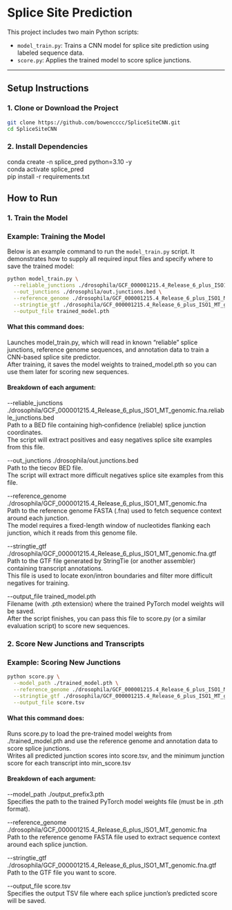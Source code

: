 # Splice Site Prediction

This project includes two main Python scripts:
- `model_train.py`: Trains a CNN model for splice site prediction using labeled sequence data.
- `score.py`: Applies the trained model to score splice junctions.

---

## Setup Instructions

### 1. Clone or Download the Project

```bash
git clone https://github.com/bowencccc/SpliceSiteCNN.git
cd SpliceSiteCNN
```

### 2. Install Dependencies

conda create -n splice_pred python=3.10 -y  
conda activate splice_pred  
pip install -r requirements.txt  


## How to Run

### 1. Train the Model

### Example: Training the Model

Below is an example command to run the `model_train.py` script. It demonstrates how to supply all required input files and specify where to save the trained model:

```bash
python model_train.py \
  --reliable_junctions ./drosophila/GCF_000001215.4_Release_6_plus_ISO1_MT_genomic.fna.reliable_junctions.bed \
  --out_junctions ./drosophila/out.junctions.bed \
  --reference_genome ./drosophila/GCF_000001215.4_Release_6_plus_ISO1_MT_genomic.fna \
  --stringtie_gtf ./drosophila/GCF_000001215.4_Release_6_plus_ISO1_MT_genomic.fna.gtf \
  --output_file trained_model.pth
```

#### What this command does:  
Launches model_train.py, which will read in known “reliable” splice junctions, reference genome sequences, and annotation data to train a CNN-based splice site predictor.  
After training, it saves the model weights to trained_model.pth so you can use them later for scoring new sequences.

#### Breakdown of each argument:  
--reliable_junctions ./drosophila/GCF_000001215.4_Release_6_plus_ISO1_MT_genomic.fna.reliable_junctions.bed  
Path to a BED file containing high‐confidence (reliable) splice junction coordinates.  
The script will extract positives and easy negatives splice site examples from this file.  


--out_junctions ./drosophila/out.junctions.bed  
Path to the tiecov BED file.  
The script will extract more difficult negatives splice site examples from this file.  

--reference_genome ./drosophila/GCF_000001215.4_Release_6_plus_ISO1_MT_genomic.fna  
Path to the reference genome FASTA (.fna) used to fetch sequence context around each junction.  
The model requires a fixed-length window of nucleotides flanking each junction, which it reads from this genome file.  

--stringtie_gtf ./drosophila/GCF_000001215.4_Release_6_plus_ISO1_MT_genomic.fna.gtf  
Path to the GTF file generated by StringTie (or another assembler) containing transcript annotations.  
This file is used to locate exon/intron boundaries and filter more difficult negatives for training.  

--output_file trained_model.pth  
Filename (with .pth extension) where the trained PyTorch model weights will be saved.  
After the script finishes, you can pass this file to score.py (or a similar evaluation script) to score new sequences.  


### 2. Score New Junctions and Transcripts

### Example: Scoring New Junctions

```bash
python score.py \
  --model_path ./trained_model.pth \
  --reference_genome ./drosophila/GCF_000001215.4_Release_6_plus_ISO1_MT_genomic.fna \
  --stringtie_gtf ./drosophila/GCF_000001215.4_Release_6_plus_ISO1_MT_genomic.fna.gtf \
  --output_file score.tsv
```

#### What this command does:  
Runs score.py to load the pre-trained model weights from ./trained_model.pth and use the reference genome and annotation data to score splice junctions.  
Writes all predicted junction scores into score.tsv, and the minimum junction score for each transcript into min_score.tsv

#### Breakdown of each argument:  
--model_path ./output_prefix3.pth  
Specifies the path to the trained PyTorch model weights file (must be in .pth format).  

--reference_genome ./drosophila/GCF_000001215.4_Release_6_plus_ISO1_MT_genomic.fna  
Path to the reference genome FASTA file used to extract sequence context around each splice junction.  

--stringtie_gtf ./drosophila/GCF_000001215.4_Release_6_plus_ISO1_MT_genomic.fna.gtf  
Path to the GTF file you want to score.  

--output_file score.tsv  
Specifies the output TSV file where each splice junction’s predicted score will be saved.  